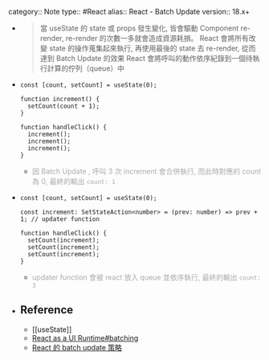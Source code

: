 category:: Note
type:: #React
alias:: React - Batch Update
version:: 18.x+

- > 當 useState 的 state 或 props 發生變化, 皆會驅動 Component re-render, re-render 的次數一多就會造成資源耗損。
  React 會將所有改變 state 的操作蒐集起來執行, 再使用最後的 state 去 re-render, 從而達到 Batch Update 的效果
  React 會將呼叫的動作依序紀錄到一個待執行計算的佇列（queue）中
- ```tsx
  const [count, setCount] = useState(0);
  
  function increment() {
    setCount(count + 1);
  }
  
  function handleClick() {
    increment();
    increment();
    increment();
  }
  ```
	- <p style="font-size: 14px; color: #aaa">因 Batch Update , 呼叫 3 次 increment 會合併執行, 而此時對應的 count 為 0, 最終的輸出 <code>count: 1</code></p>
- ```tsx
  const [count, setCount] = useState(0);
  
  const increment: SetStateAction<number> = (prev: number) => prev + 1; // updater function
  
  function handleClick() {
    setCount(increment);
    setCount(increment);
    setCount(increment);
  }
  ```
	- <p style="font-size: 14px; color: #aaa">updater function 會被 react 放入 queue 並依序執行, 最終的輸出 <code>count: 3</code></p>
- ## Reference
	- [[useState]]
	- [React as a UI Runtime#batching](https://overreacted.io/react-as-a-ui-runtime/#batching)
	- [React 的 batch update 策略](https://lance.coderbridge.io/2021/06/10/react-batch-update-in-hooks-and-react18/)